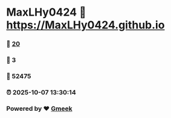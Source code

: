 # MaxLHy0424 :link: https://MaxLHy0424.github.io 
### :page_facing_up: [20](https://MaxLHy0424.github.io/tag.html) 
### :speech_balloon: 3 
### :hibiscus: 52475 
### :alarm_clock: 2025-10-07 13:30:14 
### Powered by :heart: [Gmeek](https://github.com/Meekdai/Gmeek)
